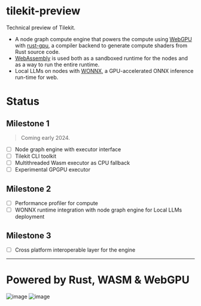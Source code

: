 # tilekit-preview

Technical preview of Tilekit.

- A node graph compute engine that powers the compute using [WebGPU](https://developer.mozilla.org/en-US/docs/Web/API/WebGPU_API) with [rust-gpu](https://github.com/EmbarkStudios/rust-gpu), a compiler backend to generate compute shaders from Rust source code.
- [WebAssembly](https://webassembly.org/) is used both as a sandboxed runtime for the nodes and as a way to run the entire runtime.
- Local LLMs on nodes with [WONNX](https://github.com/webonnx/wonnx),  a GPU-accelerated ONNX inference run-time for web.

# Status

## Milestone 1

> Coming early 2024.

- [ ]  Node graph engine with executor interface
- [ ]  Tilekit CLI toolkit
- [ ]  Multithreaded Wasm executor as CPU fallback
- [ ]  Experimental GPGPU executor

## Milestone 2
- [ ] Performance profiler for compute
- [ ]  WONNX runtime integration with node graph engine for Local LLMs deployment

## Milestone 3
- [ ] Cross platform interoperable layer for the engine
---

# **Powered by Rust, WASM & WebGPU**

![image](https://github.com/feynon/tilekit-preview/assets/41825871/89648d1d-9652-4694-9307-0a7d87e8e274)
![image](https://github.com/feynon/tilekit-preview/assets/41825871/6af9d073-ffb0-4f46-8b12-43488c2d0263)
